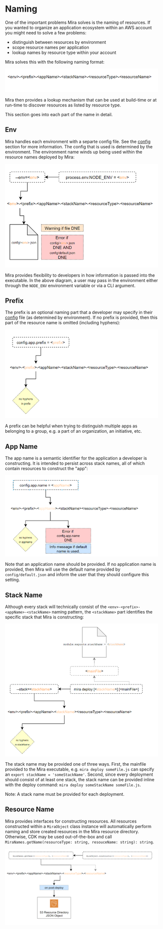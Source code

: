 # Naming

One of the important problems Mira solves is the naming of resources.  If you
wanted to organize an application ecosystem within an AWS account you might
need to solve a few problems:

* distinguish between resources by environment
* scope resource names per application
* lookup names by resource type within your account

Mira solves this with the following naming format:

![overview]

Mira then provides a lookup mechanism that can be used at build-time or at
run-time to discover resources as listed by resource type.

This section goes into each part of the name in detail.

## Env

Mira handles each environment with a separte config file.  See the [config](/config/)
section for more information.  The config that is used is determined by the
environment.  The environment name winds up being used within the resource
names deployed by Mira:

![env]

Mira provides flexibility to developers in how information is passed into the
executable.  In the above diagram, a user may pass in the environment either
through the `NODE_ENV` environment variable or via a CLI argument.

## Prefix

The prefix is an optional naming part that a developer may specify in their
[config](/config/) file (as determined by environment).  If no prefix is provided,
then this part of the resource name is omitted (including hyphens):

![prefix]

A prefix can be helpful when trying to distinguish multiple apps as belonging
to a group, e.g. a part of an organization, an initiative, etc.


## App Name

The app name is a semantic identifier for the application a developer is
constructing.  It is intended to persist across stack names, all of which
contain resources to construct the "app":

![appname]

Note that an application name should be provided.  If no application name is
provided, then Mira will use the default name provided by `config/default.json`
and inform the user that they should configure this setting.

## Stack Name

Although every stack will technically consist of the `<env>-<prefix>-<appName>-<stackName>`
naming pattern, the `<stackName>` part identifies the specific stack that Mira
is constructing:

![stackname]

The stack name may be provided one of three ways.  First, the mainfile provided
to the Mira executable, e.g. `mira deploy someFile.js` can specify an 
`export stackName = 'someStackName'`.  Second, since every deployment should
consist of at least one stack, the stack name can be provided inline with the
deploy command: `mira deploy someStackName someFile.js`.

Note: A stack name must be provided for each deployment.

## Resource Name

Mira provides interfaces for constructing resources.  All resources constructed
within a `MiraObject` class instance will automatically perform naming and store
created resources in the Mira resource directory.  Otherwise, CDK may be used
out-of-the-box and call `MiraNames.getName(resourceType: string, resouceName: string): string`.

![resourcename]

<!-- Images -->
[overview]: ../img/naming/overview.png
[env]: ../img/naming/env.png
[prefix]: ../img/naming/prefix.png
[appname]: ../img/naming/appname.png
[stackname]: ../img/naming/stackname.png
[resourcename]: ../img/naming/resourcename.png
